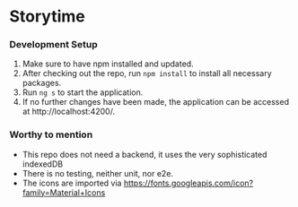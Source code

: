 # Storytime

### Development Setup

1. Make sure to have npm installed and updated.
2. After checking out the repo, run `npm install` to install all necessary packages.
3. Run `ng s` to start the application.
4. If no further changes have been made, the application can be accessed at http://localhost:4200/.

### Worthy to mention

- This repo does not need a backend, it uses the very sophisticated indexedDB
- There is no testing, neither unit, nor e2e.
- The icons are imported via https://fonts.googleapis.com/icon?family=Material+Icons
